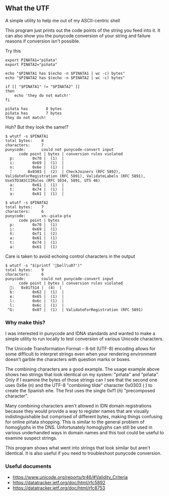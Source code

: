 ## What the UTF

A simple utility to help me out of my ASCII-centric shell

This program just prints out the code points of the string you feed into it. It can also show you the punycode conversion of your string and failure reasons if conversion isn't possible.

Try this
```shell
export PINATA1="piñata" 
export PINATA2="piñata" 

echo "$PINATA1 has $(echo -n $PINATA1 | wc -c) bytes"
echo "$PINATA2 has $(echo -n $PINATA2 | wc -c) bytes"

if [[ "$PINATA1" != "$PINATA2" ]]
then
    echo 'they do not match!'
fi
```

```
piñata has        8 bytes
piñata has        7 bytes
they do not match!
```

Huh? But they look the same!?

```shell
$ wtutf -s $PINATA1
total bytes:    8
characters:     7
punycode:       could not punycode-convert input
      code point | bytes | conversion rules violated
  p:        0x70 |  (1)  | 
  i:        0x69 |  (1)  | 
  n:        0x6e |  (1)  | 
  ̃:       0x0303 |  (2)  | CheckJoiners (RFC 5892), ValidateForRegistration (RFC 5891), ValidateLabels (RFC 5891), UseSTD3ASCIIRules (RFC 1034, 5891, UTS 46)
  a:        0x61 |  (1)  | 
  t:        0x74 |  (1)  | 
  a:        0x61 |  (1)  |  

$ wtutf -s $PINATA2
total bytes:    7
characters:     6
punycode:       xn--piata-pta
      code point | bytes 
  p:        0x70 |  (1) 
  i:        0x69 |  (1) 
  ñ:        0xf1 |  (2) 
  a:        0x61 |  (1) 
  t:        0x74 |  (1) 
  a:        0x61 |  (1) 
```

Care is taken to avoid echoing control characters in the output

```shell
$ wtutf -s "$(printf '🔔bell\u07')"  
total bytes:    9
characters:     6
punycode:       could not punycode-convert input
      code point | bytes | conversion rules violated
  🔔:   0x01f514 |  (4)  | 
  b:        0x62 |  (1)  | 
  e:        0x65 |  (1)  | 
  l:        0x6c |  (1)  | 
  l:        0x6c |  (1)  | 
 ^G:        0x07 |  (1)  | ValidateForRegistration (RFC 5891)
```

### Why make this?

I was interested in punycode and IDNA standards and wanted to make a simple utility to run locally to test conversion of various Unicode characters.

The Unicode Transformation Format – 8-bit (UTF-8) encoding allows for some difficult to interpret strings even when your rendering environment doesn't garble the characters with question marks or boxes.

The combining characters are a good example. The usage example above shows two strings that look identical on my system: "piñata" and "piñata". Only if I examine the bytes of those strings can I see that the second one uses 0x6e (n) and the UTF-8 "combining tilde" character 0x0303 ( ̃) to create the Spanish eñe. The first uses the single 0xf1 (ñ) "precomposed character".

Many combining characters aren't allowed in IDN domain registrations because they would provide a way to register names that are visually indistinguishable but comprised of different bytes, making things confusing for online piñata shopping. This is similar to the general problem of homoglyphs in the DNS. Unfortunately homoglyphs can still be used in various underhanded ways in domain names and this tool could be useful to examine suspect strings.

This program shows what went into strings that look similar but aren't identical. It is also useful if you need to troubleshoot punycode conversion.

### Useful documents

* https://www.unicode.org/reports/tr46/#Validity_Criteria
* https://datatracker.ietf.org/doc/html/rfc5892
* https://datatracker.ietf.org/doc/html/rfc8753